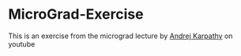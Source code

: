 # MicroGrad-Exercise
This is an exercise from the micrograd lecture by  [Andrej Karpathy](https://github.com/karpathy) on youtube

